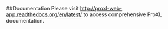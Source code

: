 ##Documentation
Please visit http://proxl-web-app.readthedocs.org/en/latest/ to access
comprehensive ProXL documentation.

